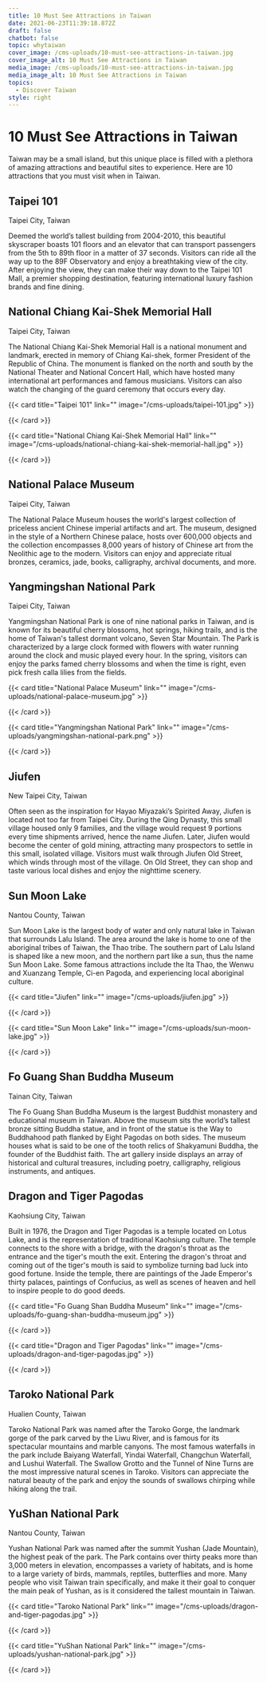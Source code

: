 ```yaml
---
title: 10 Must See Attractions in Taiwan
date: 2021-06-23T11:39:18.872Z
draft: false
chatbot: false
topic: whytaiwan
cover_image: /cms-uploads/10-must-see-attractions-in-taiwan.jpg
cover_image_alt: 10 Must See Attractions in Taiwan
media_image: /cms-uploads/10-must-see-attractions-in-taiwan.jpg
media_image_alt: 10 Must See Attractions in Taiwan
topics:
  - Discover Taiwan
style: right
---
```

# 10 Must See Attractions in Taiwan

Taiwan may be a small island, but this unique place is filled with a plethora of amazing attractions and beautiful sites to experience. Here are 10 attractions that you must visit when in Taiwan. 

## Taipei 101

Taipei City, Taiwan

Deemed the world’s tallest building from 2004-2010, this beautiful skyscraper boasts 101 floors and an elevator that can transport passengers from the 5th to 89th floor in a matter of 37 seconds. Visitors can ride all the way up to the 89F Observatory and enjoy a breathtaking view of the city.  After enjoying the view, they can make their way down to the Taipei 101 Mall, a premier shopping destination, featuring international luxury fashion brands and fine dining.

## National Chiang Kai-Shek Memorial Hall

Taipei City, Taiwan

The National Chiang Kai-Shek Memorial Hall is a national monument and landmark, erected in memory of Chiang Kai-shek, former President of the Republic of China. The monument is flanked on the north and south by the National Theater and National Concert Hall, which have hosted many international art performances and famous musicians. Visitors can also watch the changing of the guard ceremony that occurs every day. 

{{< card title="Taipei 101" link="" image="/cms-uploads/taipei-101.jpg" >}}

{{< /card >}}

{{< card title="National Chiang Kai-Shek Memorial Hall" link="" image="/cms-uploads/national-chiang-kai-shek-memorial-hall.jpg" >}}

{{< /card >}}

## National Palace Museum

Taipei City, Taiwan

The National Palace Museum houses the world's largest collection of priceless ancient Chinese imperial artifacts and art. The museum, designed in the style of a Northern Chinese palace, hosts over 600,000 objects and the collection encompasses 8,000 years of history of Chinese art from the Neolithic age to the modern. Visitors can enjoy and appreciate ritual bronzes, ceramics, jade, books, calligraphy, archival documents, and more.

## Yangmingshan National Park

Taipei City, Taiwan

Yangmingshan National Park is one of nine national parks in Taiwan, and is known for its beautiful cherry blossoms, hot springs, hiking trails, and is the home of Taiwan's tallest dormant volcano, Seven Star Mountain. The Park is characterized by a large clock formed with flowers with water running around the clock and music played every hour. In the spring, visitors can enjoy the parks famed cherry blossoms and when the time is right, even pick fresh calla lilies from the fields. 

{{< card title="National Palace Museum" link="" image="/cms-uploads/national-palace-museum.jpg" >}}

{{< /card >}}

{{< card title="Yangmingshan National Park" link="" image="/cms-uploads/yangmingshan-national-park.png" >}}

{{< /card >}}

## Jiufen

New Taipei City, Taiwan

Often seen as the inspiration for Hayao Miyazaki’s Spirited Away, Jiufen is located not too far from Taipei City. During the Qing Dynasty, this small village housed only 9 families, and the village would request 9 portions every time shipments arrived, hence the name Jiufen. Later, Jiufen would become the center of gold mining, attracting many prospectors to settle in this small, isolated village. Visitors must walk through Jiufen Old Street, which winds through most of the village. On Old Street, they can shop and taste various local dishes and enjoy the nighttime scenery.

## Sun Moon Lake

Nantou County, Taiwan

Sun Moon Lake is the largest body of water and only natural lake in Taiwan that surrounds Lalu Island. The area around the lake is home to one of the aboriginal tribes of Taiwan, the Thao tribe. The southern part of Lalu Island is shaped like a new moon, and the northern part like a sun, thus the name Sun Moon Lake. Some famous attractions include the Ita Thao, the Wenwu and Xuanzang Temple, Ci-en Pagoda, and experiencing local aboriginal culture. 

{{< card title="Jiufen" link="" image="/cms-uploads/jiufen.jpg" >}}

{{< /card >}}

{{< card title="Sun Moon Lake" link="" image="/cms-uploads/sun-moon-lake.jpg" >}}

{{< /card >}}

## Fo Guang Shan Buddha Museum

Tainan City, Taiwan

The Fo Guang Shan Buddha Museum is the largest Buddhist monastery and educational museum in Taiwan. Above the museum sits the world’s tallest bronze sitting Buddha statue, and in front of the statue is the Way to Buddhahood path flanked by Eight Pagodas on both sides. The museum houses what is said to be one of the tooth relics of Shakyamuni Buddha, the founder of the Buddhist faith. The art gallery inside displays an array of historical and cultural treasures, including poetry, calligraphy, religious instruments, and antiques. 

## Dragon and Tiger Pagodas

Kaohsiung City, Taiwan

Built in 1976, the Dragon and Tiger Pagodas is a temple located on Lotus Lake, and is the representation of traditional Kaohsiung culture. The temple connects to the shore with a bridge, with the dragon's throat as the entrance and the tiger's mouth the exit. Entering the dragon's throat and coming out of the tiger's mouth is said to symbolize turning bad luck into good fortune. Inside the temple, there are paintings of the Jade Emperor's thirty palaces, paintings of Confucius, as well as scenes of heaven and hell to inspire people to do good deeds.

{{< card title="Fo Guang Shan Buddha Museum" link="" image="/cms-uploads/fo-guang-shan-buddha-museum.jpg" >}}

{{< /card >}}

{{< card title="Dragon and Tiger Pagodas" link="" image="/cms-uploads/dragon-and-tiger-pagodas.jpg" >}}

{{< /card >}}

## Taroko National Park

Hualien County, Taiwan

Taroko National Park was named after the Taroko Gorge, the landmark gorge of the park carved by the Liwu River, and is famous for its spectacular mountains and marble canyons. The most famous waterfalls in the park include Baiyang Waterfall, Yindai Waterfall, Changchun Waterfall, and Lushui Waterfall. The Swallow Grotto and the Tunnel of Nine Turns are the most impressive natural scenes in Taroko. Visitors can appreciate the natural beauty of the park and enjoy the sounds of swallows chirping while hiking along the trail. 

## YuShan National Park

Nantou County, Taiwan 

Yushan National Park was named after the summit Yushan (Jade Mountain), the highest peak of the park. The Park contains over thirty peaks more than 3,000 meters in elevation, encompasses a variety of habitats, and is home to a large variety of birds, mammals, reptiles, butterflies and more. Many people who visit Taiwan train specifically, and make it their goal to conquer the main peak of Yushan, as is it considered the tallest mountain in Taiwan.

{{< card title="Taroko National Park" link="" image="/cms-uploads/dragon-and-tiger-pagodas.jpg" >}}

{{< /card >}}

{{< card title="YuShan National Park" link="" image="/cms-uploads/yushan-national-park.jpg" >}}

{{< /card >}}